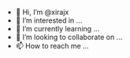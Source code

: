 - 👋 Hi, I’m @xirajx
- 👀 I’m interested in ...
- 🌱 I’m currently learning ...
- 💞️ I’m looking to collaborate on ...
- 📫 How to reach me ...

<!---
xirajx/xirajx is a ✨ special ✨ repository because its `README.md` (this file) appears on your GitHub profile.
You can click the Preview link to take a look at your changes.
--->
